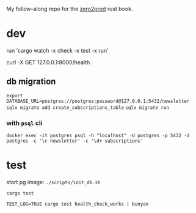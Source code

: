 My follow-along repo for the [zero2prod](https://www.zero2prod.com/index.html) rust book.

# dev

run 'cargo watch -x check -x test -x run'

curl -X GET 127.0.0.1:8000/health

## db migration

`export DATABASE_URL=postgres://postgres:password@127.0.0.1:5432/newsletter`
`sqlx migrate add create_subscriptions_table`
`sqlx migrate run`

### with `psql` cli
`docker exec -it postgres psql -h "localhost" -U postgres -p 5432 -d postgres -c '\c newsletter' -c '\d+ subscriptions'`


# test
start pg image: `./scripts/init_db.sh`

`cargo test`

`TEST_LOG=TRUE cargo test health_check_works | bunyan`
